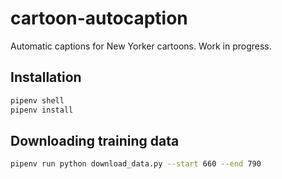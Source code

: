 # cartoon-autocaption

Automatic captions for New Yorker cartoons. Work in progress.

## Installation

```bash
pipenv shell
pipenv install
```

## Downloading training data

```bash
pipenv run python download_data.py --start 660 --end 790
```

